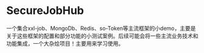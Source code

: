 # SecureJobHub
一个集合xxl-job、MongoDb、Redis、so-Token等主流框架的小demo，主要是关于这些框架的配置和部分功能的小测试案例。后续可能会将一些主流业务技术和功能集成，一个大杂烩项目！主要用来学习使用。

